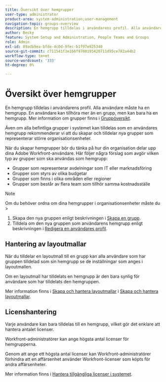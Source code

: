 ```yaml
---
title: Översikt över hemgrupper
user-type: administrator
product-area: system-administration;user-management
navigation-topic: groups-overview
description: En hemgrupp tilldelas i användarens profil. Alla användare måste ha en hemgrupp.
author: Becky
feature: System Setup and Administration, People Teams and Groups
role: Admin
exl-id: 89adb9ea-bfde-4c0d-9fec-b1f97e925340
source-git-commit: c711541f3e166f9700195420711d95ce782a44b2
workflow-type: tm+mt
source-wordcount: '333'
ht-degree: 0%

---
```


# Översikt över hemgrupper

En hemgrupp tilldelas i användarens profil. Alla användare måste ha en hemgrupp. En användare kan tillhöra mer än en grupp, men kan bara ha en hemgrupp. Mer information om grupper finns i [Gruppöversikt](../../../administration-and-setup/manage-groups/groups-overview/groups.md).

Även om alla befintliga grupper i systemet kan tilldelas som en användares hemgrupp rekommenderar vi att du skapar och tilldelar nya grupper som representerar större organisationsenheter.

När du skapar hemgrupper bör du tänka på hur din organisation delar upp dina Adobe Workfront-användare. Här följer några förslag som avgör vilken typ av grupper som ska användas som hemgrupp:

* Grupper som representerar avdelningar som IT eller marknadsföring
* Grupper som styrs av olika budgetar
* Grupper som finns i olika områden eller regioner
* Grupper som består av flera team som tillhör samma kostnadsställe

>[!NOTE]
>
>Om du behöver ordna om dina hemgrupper i organisationsenheter måste du >
>1. Skapa den nya gruppen enligt beskrivningen i [Skapa en grupp](../../../administration-and-setup/manage-groups/create-and-manage-groups/create-a-group.md).
>1. Tilldela om den nya gruppen som användarens hemgrupp enligt beskrivningen i [Redigera en användares profil](../../../administration-and-setup/add-users/create-and-manage-users/edit-a-users-profile.md).
>

## Hantering av layoutmallar

När du tilldelar en layoutmall till en grupp kan alla användare som har gruppen tilldelad som sin hemgrupp se de inställningar som anges i layoutmallen.

Om en layoutmall har tilldelats en hemgrupp är den bara synlig för användare som har tilldelats den hemgruppen.

Mer information finns i [Skapa och hantera layoutmallar](../../../administration-and-setup/customize-workfront/use-layout-templates/create-and-manage-layout-templates.md) i [Skapa och hantera layoutmallar](../../../administration-and-setup/customize-workfront/use-layout-templates/create-and-manage-layout-templates.md).

## Licenshantering

Varje användare kan bara tilldelas till en hemgrupp, vilket gör det enklare att hantera antalet licenser.

Workfront-administratörer kan ange högsta antal licenser för hemgrupperna.

Genom att ange ett högsta antal licenser kan Workfront-administratörer förhindra att en affärsenhet använder Workfront-licenser som köpts för andra affärsenheter.

Mer information finns i [Hantera tillgängliga licenser i systemet](../../../administration-and-setup/get-started-wf-administration/manage-available-licenses-in-your-system.md).
